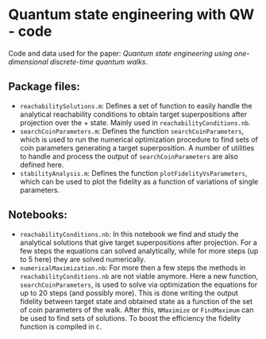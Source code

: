 # Quantum state engineering with QW - code

Code and data used for the paper: *Quantum state engineering using one-dimensional discrete-time quantum walks*.

## Package files:
- `reachabilitySolutions.m`: Defines a set of function to easily handle the analytical reachability conditions to obtain target superpositions after projection over the + state. Mainly used in `reachabilityConditions.nb`.
- `searchCoinParameters.m`: Defines the function `searchCoinParameters`, which is used to run the numerical optimization procedure to find sets of coin parameters generating a target superposition. A number of utilities to handle and process the output of `searchCoinParameters` are also defined here.
- `stabilityAnalysis.m`: Defines the function `plotFidelityVsParameters`, which can be used to plot the fidelity as a function of variations of single parameters.

## Notebooks:
- `reachabilityConditions.nb`: In this notebook we find and study the analytical solutions that give target superpositions after projection. For a few steps the equations can solved analytically, while for more steps (up to 5 here) they are solved numerically.
- `numericalMaximization.nb`: For more then a few steps the methods in `reachabilityConditions.nb` are not viable anymore. Here a new function, `searchCoinParameters`, is used to solve via optimization the equations for up to 20 steps (and possibly more). This is done writing the output fidelity between target state and obtained state as a function of the set of coin parameters of the walk. After this, `NMaximize` or `FindMaximum` can be used to find sets of solutions. To boost the efficiency the fidelity function is compiled in `C`.
